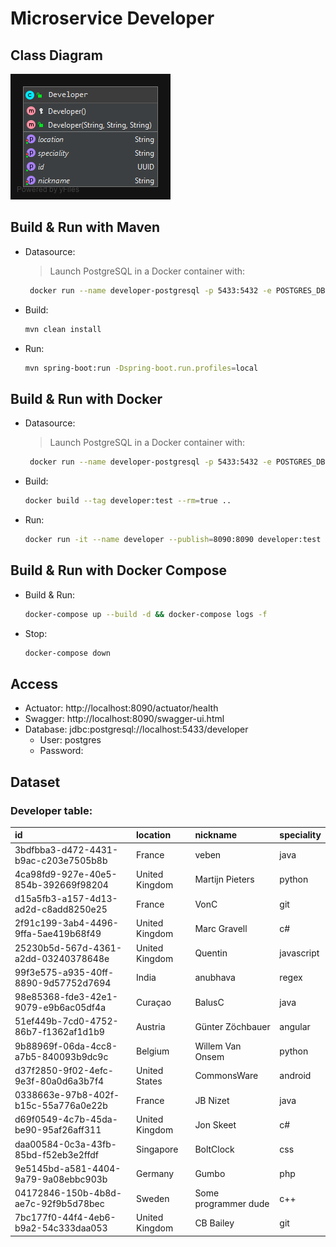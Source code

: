 # Microservice Developer

## Class Diagram
![](img/class-diagram.png)

## Build & Run with Maven
- Datasource:
     > Launch PostgreSQL in a Docker container with:
     ```sh
      docker run --name developer-postgresql -p 5433:5432 -e POSTGRES_DB=developer postgres:11.5-alpine
     ```
- Build:
    ```sh
    mvn clean install
    ```
- Run:
    ```sh
    mvn spring-boot:run -Dspring-boot.run.profiles=local
    ```

## Build & Run with Docker
- Datasource:
     > Launch PostgreSQL in a Docker container with:
     ```sh
      docker run --name developer-postgresql -p 5433:5432 -e POSTGRES_DB=developer postgres:11.5-alpine
     ```
- Build:
    ```sh
    docker build --tag developer:test --rm=true ..
    ```
- Run:
    ```sh
    docker run -it --name developer --publish=8090:8090 developer:test
    ```

## Build & Run with Docker Compose
- Build & Run:
    ```sh
    docker-compose up --build -d && docker-compose logs -f
    ```
- Stop:
    ```sh
    docker-compose down
    ```

## Access
- Actuator: http://localhost:8090/actuator/health
- Swagger: http://localhost:8090/swagger-ui.html
- Database: jdbc:postgresql://localhost:5433/developer
    - User: postgres
    - Password:
    
## Dataset
### Developer table:
| id | location | nickname | speciality |
| :--- | :--- | :--- | :--- |
| 3bdfbba3-d472-4431-b9ac-c203e7505b8b | France | veben | java |
| 4ca98fd9-927e-40e5-854b-392669f98204 | United Kingdom | Martijn Pieters | python |
| d15a5fb3-a157-4d13-ad2d-c8add8250e25 | France | VonC | git |
| 2f91c199-3ab4-4496-9ffa-5ae419b68f49 | United Kingdom | Marc Gravell | c# |
| 25230b5d-567d-4361-a2dd-03240378648e | United Kingdom | Quentin | javascript |
| 99f3e575-a935-40ff-8890-9d57752d7694 | India | anubhava | regex |
| 98e85368-fde3-42e1-9079-e9b6ac05df4a | Curaçao | BalusC | java |
| 51ef449b-7cd0-4752-86b7-f1362af1d1b9 | Austria | Günter Zöchbauer | angular |
| 9b88969f-06da-4cc8-a7b5-840093b9dc9c | Belgium | Willem Van Onsem | python |
| d37f2850-9f02-4efc-9e3f-80a0d6a3b7f4 | United States | CommonsWare | android |
| 0338663e-97b8-402f-b15c-55a776a0e22b | France | JB Nizet | java |
| d69f0549-4c7b-45da-be90-95af26aff311 | United Kingdom | Jon Skeet | c# |
| daa00584-0c3a-43fb-85bd-f52eb3e2ffdf | Singapore | BoltClock | css |
| 9e5145bd-a581-4404-9a79-9a08ebbc903b | Germany | Gumbo | php |
| 04172846-150b-4b8d-ae7c-92f9b5d78bec | Sweden | Some programmer dude | c++ |
| 7bc177f0-44f4-4eb6-b9a2-54c333daa053 | United Kingdom | CB Bailey | git |